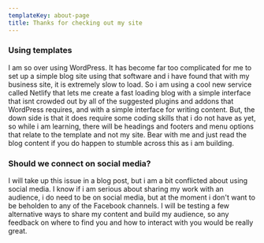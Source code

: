 ```yaml
---
templateKey: about-page
title: Thanks for checking out my site
---
```

### Using templates

I am so over using WordPress. It has become far too complicated for me to set up a simple blog site using that software and i have found that with my business site, it is extremely slow to load. So i am using a cool new service called Netlify that lets me create a fast loading blog with a simple interface that isnt crowded out by all of the suggested plugins and addons that WordPress requires, and with a simple interface for writing content. But, the down side is that it does require some coding skills that i do not have as yet, so while i am learning, there will be headings and footers and menu options that relate to the template and not my site. Bear with me and just read the blog content if you do happen to stumble across this as i am building.

### Should we connect on social media?

I will take up this issue in a blog post, but i am a bit conflicted about using social media. I know if i am serious about sharing my work with an audience, i do need to be on social media, but at the moment i don't want to be beholden to any of the Facebook channels. I will be testing a few alternative ways to share my content and build my audience, so any feedback on where to find you and how to interact with you would be really great.
